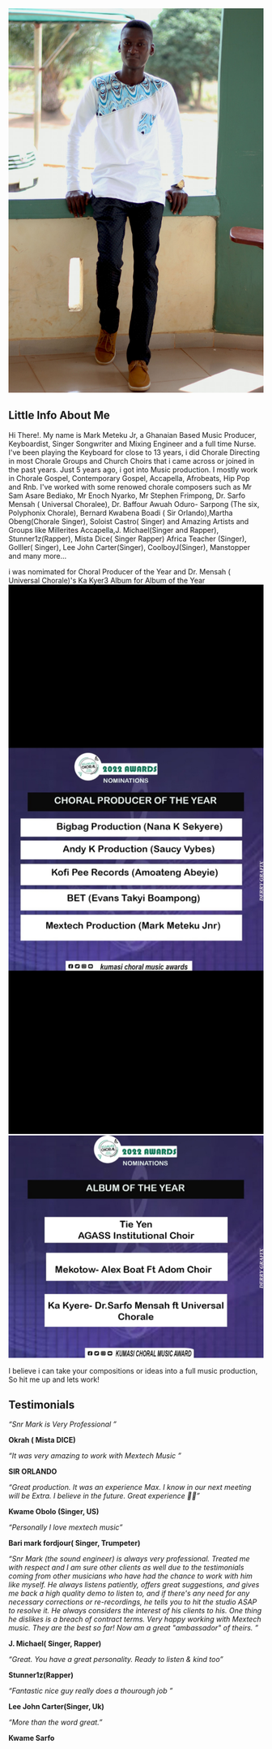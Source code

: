 <img src="/Media/Snr mark 2_n.jpg" alt="Snrmar" width="750">

## Little Info About Me

Hi There!. My name is Mark Meteku Jr, a Ghanaian Based Music Producer, Keyboardist, Singer Songwriter and Mixing Engineer and a full time Nurse. I've been playing the Keyboard for close to 13 years, i did Chorale Directing in most Chorale Groups and Church Choirs that i came across or joined in the past years. Just 5 years ago, i got into Music production. I mostly work in Chorale Gospel, Contemporary Gospel, Accapella, Afrobeats, Hip Pop and Rnb. I've worked with some renowed chorale composers such as Mr Sam Asare Bediako, Mr Enoch Nyarko, Mr Stephen Frimpong, Dr. Sarfo Mensah ( Universal Choralee), Dr. Baffour Awuah Oduro- Sarpong (The six, Polyphonix Chorale), Bernard Kwabena Boadi ( Sir Orlando),Martha Obeng(Chorale Singer), Soloist Castro( Singer) and Amazing Artists and Groups like Millerites Accapella,J. Michael(Singer and Rapper), Stunner1z(Rapper), Mista Dice( Singer Rapper) Africa Teacher (Singer), GoIller( Singer), Lee John Carter(Singer), CoolboyJ(Singer), Manstopper and many more...

i was nomimated for Choral Producer of the Year and Dr. Mensah ( Universal Chorale)'s Ka Kyer3 Album for Album of the Year
<img src="/Media/producer of the year.jpg" alt="Snrmar" width="750">
<img src="/Media/album of the year.jpg" alt="Snrmar" width="750">

I believe i can take your compositions or ideas into a full music production, So hit me up and lets work!



## Testimonials

_“Snr Mark is Very Professional ”_  

**Okrah ( Mista DICE)**

_“It was very amazing to work with Mextech Music ”_  

**SIR ORLANDO**

_“Great production. It was an experience Max. I know in our next meeting will be Extra. I believe in the future. Great experience 🥂🥂”_  

**Kwame Obolo (Singer, US)**

_“Personally I love mextech music”_  

**Bari mark fordjour( Singer, Trumpeter)**  

_“Snr Mark (the sound engineer) is always very professional. Treated me with respect and I am sure other clients as well due to the testimonials coming from other musicians who have had the chance to work with him like myself. He always listens patiently, offers great suggestions, and gives me back a high quality demo to listen to, and if there's any need for any necessary corrections or re-recordings, he tells you to hit the studio ASAP to resolve it. He always considers the interest of his clients to his. One thing he dislikes is a breach of contract terms. Very happy working with Mextech music. They are the best so far! Now am a great "ambassador" of theirs. ”_  

**J. Michael( Singer, Rapper)**  

_“Great. You have a great personality. Ready to listen & kind too”_  

**Stunner1z(Rapper)**  

_“Fantastic nice guy really does a thourough job ”_  

**Lee John Carter(Singer, Uk)**  

_“More than the word great.”_  

**Kwame Sarfo**  
